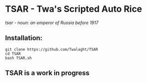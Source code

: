 # TSAR - Twa's Scripted Auto Rice
*tsar - noun: an emperor of Russia before 1917*

## Installation:
```
git clone https://github.com/Twalaght/TSAR
cd TSAR
bash TSAR.sh
```

## TSAR is a work in progress
